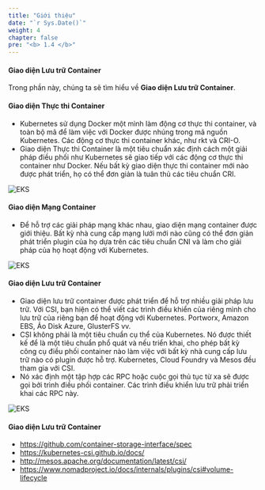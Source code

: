 ```yaml
---
title: "Giới thiệu"
date: "`r Sys.Date()`"
weight: 4
chapter: false
pre: "<b> 1.4 </b>"
---
```


#### Giao diện Lưu trữ Container

Trong phần này, chúng ta sẽ tìm hiểu về **Giao diện Lưu trữ Container**.

#### Giao diện Thực thi Container

- Kubernetes sử dụng Docker một mình làm động cơ thực thi container, và toàn bộ mã để làm việc với Docker được nhúng trong mã nguồn Kubernetes. Các động cơ thực thi container khác, như rkt và CRI-O.
- Giao diện Thực thi Container là một tiêu chuẩn xác định cách một giải pháp điều phối như Kubernetes sẽ giao tiếp với các động cơ thực thi container như Docker. Nếu bất kỳ giao diện thực thi container mới nào được phát triển, họ có thể đơn giản là tuân thủ các tiêu chuẩn CRI.

![EKS](/images/0005/00011.png?featherlight=false&width=90pc)

#### Giao diện Mạng Container

- Để hỗ trợ các giải pháp mạng khác nhau, giao diện mạng container được giới thiệu. Bất kỳ nhà cung cấp mạng lưới mới nào cũng có thể đơn giản phát triển plugin của họ dựa trên các tiêu chuẩn CNI và làm cho giải pháp của họ hoạt động với Kubernetes.

![EKS](/images/0005/00012.png?featherlight=false&width=90pc)

#### Giao diện Lưu trữ Container

- Giao diện lưu trữ container được phát triển để hỗ trợ nhiều giải pháp lưu trữ. Với CSI, bạn hiện có thể viết các trình điều khiển của riêng mình cho lưu trữ của riêng bạn để hoạt động với Kubernetes. Portworx, Amazon EBS, Ảo Disk Azure, GlusterFS vv.
- CSI không phải là một tiêu chuẩn cụ thể của Kubernetes. Nó được thiết kế để là một tiêu chuẩn phổ quát và nếu triển khai, cho phép bất kỳ công cụ điều phối container nào làm việc với bất kỳ nhà cung cấp lưu trữ nào có plugin được hỗ trợ. Kubernetes, Cloud Foundry và Mesos đều tham gia với CSI.
- Nó xác định một tập hợp các RPC hoặc cuộc gọi thủ tục từ xa sẽ được gọi bởi trình điều phối container. Các trình điều khiển lưu trữ phải triển khai các RPC này.

![EKS](/images/0005/00013.png?featherlight=false&width=90pc)

#### Giao diện Lưu trữ Container

- https://github.com/container-storage-interface/spec
- https://kubernetes-csi.github.io/docs/
- http://mesos.apache.org/documentation/latest/csi/
- https://www.nomadproject.io/docs/internals/plugins/csi#volume-lifecycle
